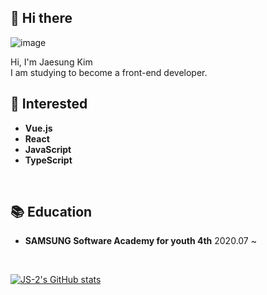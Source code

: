 ## 👋 Hi there 


![image](https://media.giphy.com/media/tu54GM19sqJOw/giphy.gif)

Hi, I'm Jaesung Kim <br/>
I am studying to become a front-end developer.


## 🌈 Interested

- **Vue.js**
- **React**
- **JavaScript**
- **TypeScript**

<br/>

## 📚 Education

- **SAMSUNG Software Academy for youth 4th**  2020.07 ~

<br/>

[![JS-2's GitHub stats](https://github-readme-stats.vercel.app/api?username=JS-2&theme=dracula)](https://github.com/anuraghazra/github-readme-stats)
